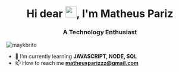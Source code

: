 <h1 align="center">Hi dear <img src="https://raw.githubusercontent.com/kaueMarques/kaueMarques/master/hi.gif" width="30px">, I'm Matheus Pariz</h1>
<h3 align="center">A Technology Enthusiast</h3>
<p align="left"> <img src="https://komarev.com/ghpvc/?username=maykbrito" alt="maykbrito" /> </p>

- 🌱 I’m currently learning **JAVASCRIPT, NODE, SQL** 
- 📫 How to reach me **matheusparizzz@gmail.com**

